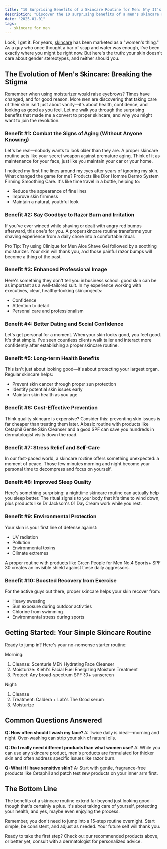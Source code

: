 ```yaml
---
title: "10 Surprising Benefits of a Skincare Routine for Men: Why It's Not Just for Women"
description: "Discover the 10 surprising benefits of a men's skincare routine, from professional success to long-term health. Learn how simple skin care can transform your daily life."
date: "2025-01-01"
tags:
  - skincare for men
---
```


Look, I get it. For years, [skincare](https://shopperqueries.com/blog/skincare-for-men/) has been marketed as a "women's thing." As a guy who once thought a bar of soap and water was enough, I've been exactly where you might be right now. But here's the truth: your skin doesn't care about gender stereotypes, and neither should you.

## The Evolution of Men's Skincare: Breaking the Stigma

Remember when using moisturizer would raise eyebrows? Times have changed, and for good reason. More men are discovering that taking care of their skin isn't just about vanity—it's about health, confidence, and looking as good as you feel. Let me walk you through the surprising benefits that made me a convert to proper skincare, and why you might want to join the revolution.

### Benefit #1: Combat the Signs of Aging (Without Anyone Knowing)

Let's be real—nobody wants to look older than they are. A proper skincare routine acts like your secret weapon against premature aging. Think of it as maintenance for your face, just like you maintain your car or your home.

I noticed my first fine lines around my eyes after years of ignoring my skin. What changed the game for me? Products like Dior Homme Dermo System Firming Smoothing Care. It's like time travel in a bottle, helping to:
- Reduce the appearance of fine lines
- Improve skin firmness
- Maintain a natural, youthful look

### Benefit #2: Say Goodbye to Razor Burn and Irritation

If you've ever winced while shaving or dealt with angry red bumps afterward, this one's for you. A proper skincare routine transforms your shaving experience from a daily chore into a comfortable ritual.

Pro Tip: Try using Clinique for Men Aloe Shave Gel followed by a soothing moisturizer. Your skin will thank you, and those painful razor bumps will become a thing of the past.

### Benefit #3: Enhanced Professional Image

Here's something they don't tell you in business school: good skin can be as important as a well-tailored suit. In my experience working with executives, clear, healthy-looking skin projects:
- Confidence
- Attention to detail
- Personal care and professionalism

### Benefit #4: Better Dating and Social Confidence

Let's get personal for a moment. When your skin looks good, you feel good. It's that simple. I've seen countless clients walk taller and interact more confidently after establishing a proper skincare routine.

### Benefit #5: Long-term Health Benefits

This isn't just about looking good—it's about protecting your largest organ. Regular skincare helps:
- Prevent skin cancer through proper sun protection
- Identify potential skin issues early
- Maintain skin health as you age

<!--[Insert image: Infographic showing the layers of skin and how skincare products protect them]-->

### Benefit #6: Cost-Effective Prevention

Think quality skincare is expensive? Consider this: preventing skin issues is far cheaper than treating them later. A basic routine with products like Cetaphil Gentle Skin Cleanser and a good SPF can save you hundreds in dermatologist visits down the road.

### Benefit #7: Stress Relief and Self-Care

In our fast-paced world, a skincare routine offers something unexpected: a moment of peace. Those few minutes morning and night become your personal time to decompress and focus on yourself.

### Benefit #8: Improved Sleep Quality

Here's something surprising: a nighttime skincare routine can actually help you sleep better. The ritual signals to your body that it's time to wind down, plus products like Dr Jackson's 01 Day Cream work while you rest.

### Benefit #9: Environmental Protection

Your skin is your first line of defense against:
- UV radiation
- Pollution
- Environmental toxins
- Climate extremes

A proper routine with products like Green People for Men No.4 Sports+ SPF 30 creates an invisible shield against these daily aggressors.

### Benefit #10: Boosted Recovery from Exercise

For the active guys out there, proper skincare helps your skin recover from:
- Heavy sweating
- Sun exposure during outdoor activities
- Chlorine from swimming
- Environmental stress during sports

## Getting Started: Your Simple Skincare Routine

Ready to jump in? Here's your no-nonsense starter routine:

Morning:
1. Cleanse: Scenturie MEN Hydrating Face Cleanser
2. Moisturize: Kiehl's Facial Fuel Energizing Moisture Treatment
3. Protect: Any broad-spectrum SPF 30+ sunscreen

Night:
1. Cleanse
2. Treatment: Caldera + Lab's The Good serum
3. Moisturize

<!--[Insert image: Visual guide showing the basic steps of morning and evening routines]-->

## Common Questions Answered

**Q: How often should I wash my face?**
A: Twice daily is ideal—morning and night. Over-washing can strip your skin of natural oils.

**Q: Do I really need different products than what women use?**
A: While you can use any skincare product, men's products are formulated for thicker skin and often address specific issues like razor burn.

**Q: What if I have sensitive skin?**
A: Start with gentle, fragrance-free products like Cetaphil and patch test new products on your inner arm first.

## The Bottom Line

The benefits of a skincare routine extend far beyond just looking good—though that's certainly a plus. It's about taking care of yourself, protecting your health, and yes, maybe even enjoying the process.

Remember, you don't need to jump into a 15-step routine overnight. Start simple, be consistent, and adjust as needed. Your future self will thank you.

Ready to take the first step? Check out our recommended products above, or better yet, consult with a dermatologist for personalized advice.